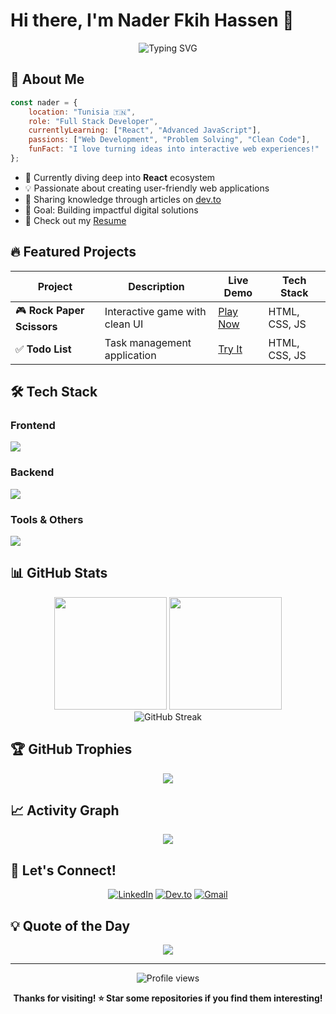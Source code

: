 # Hi there, I'm Nader Fkih Hassen 👋

<div align="center">
  <img src="https://readme-typing-svg.herokuapp.com?font=Fira+Code&pause=1000&color=2196F3&center=true&vCenter=true&width=435&lines=Full+Stack+Developer;React+Enthusiast;From+Tunisia+%F0%9F%87%B9%F0%9F%87%B3;Always+Learning+New+Things" alt="Typing SVG" />
</div>

## 🚀 About Me

```javascript
const nader = {
    location: "Tunisia 🇹🇳",
    role: "Full Stack Developer",
    currentlyLearning: ["React", "Advanced JavaScript"],
    passions: ["Web Development", "Problem Solving", "Clean Code"],
    funFact: "I love turning ideas into interactive web experiences!"
};
```

- 🌱 Currently diving deep into **React** ecosystem
- 💡 Passionate about creating user-friendly web applications
- 📝 Sharing knowledge through articles on [dev.to](https://dev.to/nader_fh)
- 🎯 Goal: Building impactful digital solutions
- 📄 Check out my [Resume](https://docs.google.com/document/d/1UJDb7Gw7oLIgIeEkVDuqxcOKJWhdHeQXjhHxEY-24jU/edit?usp=sharing)

## 🔥 Featured Projects

<div align="center">

| Project | Description | Live Demo | Tech Stack |
|---------|-------------|-----------|------------|
| 🎮 **Rock Paper Scissors** | Interactive game with clean UI | [Play Now](https://naderfkihhassen.github.io/Rock-Paper-Scissors/) | HTML, CSS, JS |
| ✅ **Todo List** | Task management application | [Try It](https://naderfkihhassen.github.io/Todo-List/) | HTML, CSS, JS |

</div>

## 🛠️ Tech Stack

### Frontend
<p align="left">
  <img src="https://skillicons.dev/icons?i=html,css,js,react,nextjs,typescript" />
</p>

### Backend
<p align="left">
  <img src="https://skillicons.dev/icons?i=nodejs,express,nestjs,postgresql" />
</p>

### Tools & Others
<p align="left">
  <img src="https://skillicons.dev/icons?i=git,vscode,figma" />
</p>

## 📊 GitHub Stats

<div align="center">
  <img height="180em" src="https://github-readme-stats.vercel.app/api?username=naderfkihhassen&show_icons=true&theme=tokyonight&include_all_commits=true&count_private=true"/>
  <img height="180em" src="https://github-readme-stats.vercel.app/api/top-langs/?username=naderfkihhassen&layout=compact&langs_count=8&theme=tokyonight"/>
</div>

<div align="center">
  <img src="https://github-readme-streak-stats.herokuapp.com/?user=naderfkihhassen&theme=tokyonight" alt="GitHub Streak" />
</div>

## 🏆 GitHub Trophies
<div align="center">
  <img src="https://github-profile-trophy.vercel.app/?username=naderfkihhassen&theme=tokyonight&no-frame=true&no-bg=false&margin-w=4" />
</div>

## 📈 Activity Graph
<div align="center">
  <img src="https://github-readme-activity-graph.vercel.app/graph?username=naderfkihhassen&theme=tokyo-night&hide_border=true" />
</div>

## 🤝 Let's Connect!

<div align="center">

[![LinkedIn](https://img.shields.io/badge/LinkedIn-0077B5?style=for-the-badge&logo=linkedin&logoColor=white)](https://linkedin.com/in/nader-fkih-hassen)
[![Dev.to](https://img.shields.io/badge/dev.to-0A0A0A?style=for-the-badge&logo=dev.to&logoColor=white)](https://dev.to/nader_fh)
[![Gmail](https://img.shields.io/badge/Gmail-D14836?style=for-the-badge&logo=gmail&logoColor=white)](mailto:your-email@gmail.com)

</div>

## 💡 Quote of the Day
<div align="center">
  <img src="https://quotes-github-readme.vercel.app/api?type=horizontal&theme=tokyonight" />
</div>

---

<div align="center">
  <img src="https://komarev.com/ghpvc/?username=naderfkihhassen&label=Profile%20views&color=0e75b6&style=flat" alt="Profile views" />
  
  **Thanks for visiting! ⭐️ Star some repositories if you find them interesting!**
</div>
